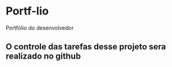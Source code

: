 # Portf-lio
Portfólio do desenvolvedor

## O controle das tarefas desse projeto sera realizado no github
